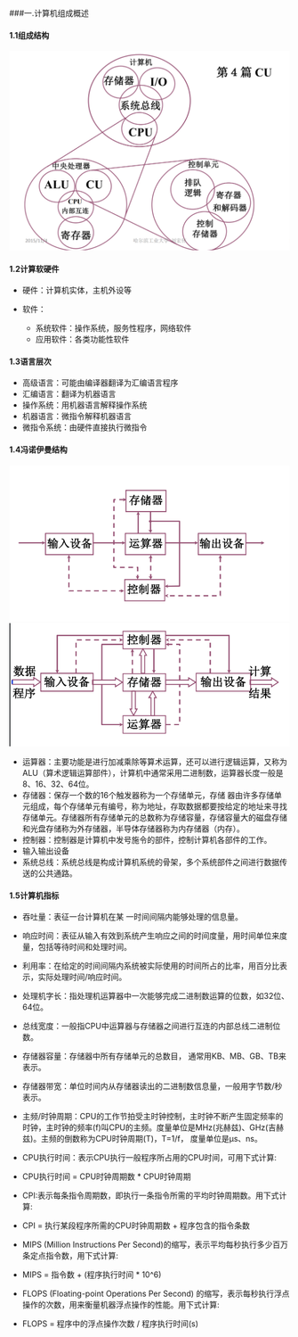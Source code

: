 ###一.计算机组成概述

#### 1.1组成结构

![](./images/1.1.png)

#### 1.2计算软硬件

- 硬件：计算机实体，主机外设等

- 软件：
    - 系统软件：操作系统，服务性程序，网络软件
    - 应用软件：各类功能性软件
    
#### 1.3语言层次
- 高级语言：可能由编译器翻译为汇编语言程序
- 汇编语言：翻译为机器语言
- 操作系统：用机器语言解释操作系统
- 机器语言：微指令解释机器语言
- 微指令系统：由硬件直接执行微指令


#### 1.4冯诺伊曼结构

![](./images/1.2.png)
![](./images/1.3.png)

- 运算器：主要功能是进行加减乘除等算术运算，还可以进行逻辑运算，又称为ALU（算术逻辑运算部件），计算机中通常采用二进制数，运算器长度一般是8、16、32、64位。
- 存储器：保存一个数的16个触发器称为一个存储单元，存储
  器由许多存储单元组成，每个存储单元有编号，称为地址，存取数据都要按给定的地址来寻找存储单元。存储器所有存储单元的总数称为存储容量，存储容量大的磁盘存储和光盘存储称为外存储器，半导体存储器称为内存储器（内存）。
- 控制器：控制器是计算机中发号施令的部件，控制计算机各部件的工作。
- 输入输出设备
- 系统总线：系统总线是构成计算机系统的骨架，多个系统部件之间进行数据传送的公共通路。

#### 1.5计算机指标

- 吞吐量：表征一台计算机在某 一时间间隔内能够处理的信息量。
- 响应时间：表征从输入有效到系统产生响应之间的时间度量，用时间单位来度量，包括等待时间和处理时间。

- 利用率：在给定的时间间隔内系统被实际使用的时间所占的比率，用百分比表示，实际处理时间/响应时间。
- 处理机字长：指处理机运算器中一次能够完成二进制数运算的位数，如32位、64位。
- 总线宽度：一般指CPU中运算器与存储器之间进行互连的内部总线二进制位数。
- 存储器容量：存储器中所有存储单元的总数目， 通常用KB、MB、GB、TB来表示。
- 存储器带宽：单位时间内从存储器读出的二进制数信息量，一般用字节数/秒表示。
- 主频/时钟周期：CPU的工作节拍受主时钟控制，主时钟不断产生固定频率的时钟，主时钟的频率(f)叫CPU的主频。度量单位是MHz(兆赫兹)、GHz(吉赫兹)。主频的倒数称为CPU时钟周期(T)，T=1/f， 度量单位是μs、ns。

- CPU执行时间：表示CPU执行一般程序所占用的CPU时间，可用下式计算:
- CPU执行时间 = CPU时钟周期数 * CPU时钟周期

- CPI:表示每条指令周期数，即执行一条指令所需的平均时钟周期数。用下式计算:
- CPI = 执行某段程序所需的CPU时钟周期数 + 程序包含的指令条数

- MIPS (Million Instructions Per Second)的缩写，表示平均每秒执行多少百万条定点指令数，用下式计算:
- MIPS = 指令数 + (程序执行时间 * 10^6)

- FLOPS (Floating-point Operations Per Second) 的缩写，表示每秒执行浮点操作的次数，用来衡量机器浮点操作的性能。用下式计算:
- FLOPS = 程序中的浮点操作次数 / 程序执行时间(s)
